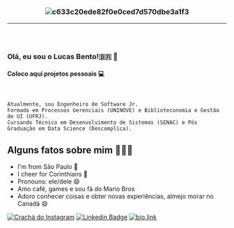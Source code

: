 <h3 align="center">
 
![ c633c20ede82f0e0ced7d570dbe3a1f3 ](https://user-images.githubusercontent.com/70382532/138322189-2db8df52-9dcb-40a0-88a8-c365466bd33d.gif)

<hr>

<h3 align="center"> <br>

### Olá, eu sou o Lucas Bento!🇧🇷 👋 
#### Coloco aqui projetos pessoais 💻
   
<br>

</h3>
   
```
Atualmente, sou Engenheiro de Software Jr.
Formado em Processos Gerenciais (UNINOVE) e Biblioteconomia e Gestão de UI (UFRJ).
Cursando Técnico em Desenvolvimento de Sistemas (SENAC) e Pós Graduação em Data Science (Descomplica).  
```

##  Alguns fatos sobre mim 👨🏻‍💻
   
- I'm from São Paulo 🌇
- I cheer for Corinthians 🏴
- Pronouns: ele/dele 😄
- Amo café, games e sou fã do Mario Bros
- Adoro conhecer coisas e obter novas experiências, almejo morar no Canadá 😄

[![ Crachá do Instagram ](https://img.shields.io/badge/-instagram-red?style=for-the-badge&logo=instagram&logoColor=white&link=https://github.com/lucasbtomaz)](https://instagram.com/tomaz.lucass/)
[![ Linkedin Badge ](https://img.shields.io/badge/-Linkedin-blue?style=for-the-badge&logo=Linkedin&logoColor=white&link=https://github.com/lucasbtomaz)](https://www.linkedin.com/in/lucasbentotomaz)
[![bio.link](https://img.shields.io/badge/bio.link-000000%7D?style=for-the-badge&logo=biolink&logoColor=white)](https://bio.link/lucasbtomaz)

</h4>
    

